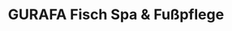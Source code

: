 ---
title: "GURAFA Fisch Spa & Fußpflege"
url: /ibbenbueren/gurafa-fisch-spa-und-fusspflege/
shop: Kosmetik
---